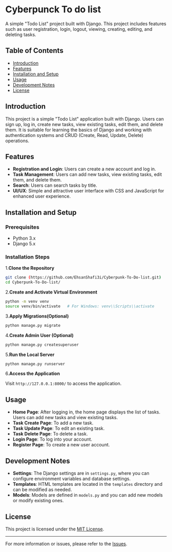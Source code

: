 # Cyberpunck To do list

A simple "Todo List" project built with Django. This project includes features such as user registration, login, logout, viewing, creating, editing, and deleting tasks.

## Table of Contents

- [Introduction](#introduction)
- [Features](#features)
- [Installation and Setup](#installation-and-setup)
- [Usage](#usage)
- [Development Notes](#development-notes)
- [License](#license)

## Introduction
This project is a simple "Todo List" application built with Django. Users can sign up, log in, create new tasks, view existing tasks, edit them, and delete them. It is suitable for learning the basics of Django and working with authentication systems and CRUD (Create, Read, Update, Delete) operations.

## Features

- **Registration and Login**: Users can create a new account and log in.
- **Task Management**: Users can add new tasks, view existing tasks, edit them, and delete them.
- **Search**: Users can search tasks by title.
- **UI/UX**: Simple and attractive user interface with CSS and JavaScript for enhanced user experience.

## Installation and Setup

### Prerequisites

- Python 3.x
- Django 5.x

### Installation Steps

1.**Clone the Repository**

```bash
git clone (https://github.com/EhsanShafi3i/Cyberpunk-To-Do-list.git)
cd Cyberpunk-To-Do-list/
```

2.**Create and Activate Virtual Environment**

```bash
python -m venv venv
source venv/bin/activate   # For Windows: venv\\Scripts\\activate
```

3.**Apply Migrations(Optional)**

 ```bash
python manage.py migrate
```

4.**Create Admin User (Optional)**

```bash
python manage.py createsuperuser
```

5.**Run the Local Server**
```bash
python manage.py runserver
```

6.**Access the Application**

Visit `http://127.0.0.1:8000/` to access the application.

## Usage

- **Home Page**: After logging in, the home page displays the list of tasks. Users can add new tasks and view existing tasks.
- **Task Create Page**: To add a new task.
- **Task Update Page**: To edit an existing task.
- **Task Delete Page**: To delete a task.
- **Login Page**: To log into your account.
- **Register Page**: To create a new user account.

## Development Notes

- **Settings**: The Django settings are in `settings.py`, where you can configure environment variables and database settings.
- **Templates**: HTML templates are located in the `templates` directory and can be modified as needed.
- **Models**: Models are defined in `models.py` and you can add new models or modify existing ones.

## License

This project is licensed under the [MIT License](https://opensource.org/licenses/MIT).

---

For more information or issues, please refer to the [Issues](https://github.com/username/repository-name/issues).
